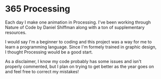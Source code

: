 365 Processing
=============

Each day I make one animation in Processing.
I've been working through Nature of Code by Daniel Shiffman along with a ton of supplementary resources. 

I would say I'm a beginner to coding and this project was a way for me to learn a programming language. Since I'm formely trained in graphic design, I thought Processing would be a good start. 

As a disclaimer, I know my code probably has some issues and isn't properly commented, but I plan on trying to get better as the year goes on and feel free to correct my mistakes!
